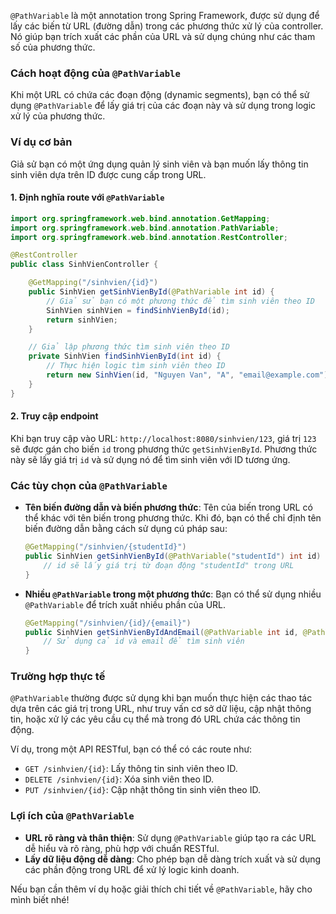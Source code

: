 `@PathVariable` là một annotation trong Spring Framework, được sử dụng để lấy các biến từ URL (đường dẫn) trong các phương thức xử lý của controller. Nó giúp bạn trích xuất các phần của URL và sử dụng chúng như các tham số của phương thức.

### Cách hoạt động của `@PathVariable`

Khi một URL có chứa các đoạn động (dynamic segments), bạn có thể sử dụng `@PathVariable` để lấy giá trị của các đoạn này và sử dụng trong logic xử lý của phương thức.

### Ví dụ cơ bản

Giả sử bạn có một ứng dụng quản lý sinh viên và bạn muốn lấy thông tin sinh viên dựa trên ID được cung cấp trong URL.

#### 1. Định nghĩa route với `@PathVariable`

```java
import org.springframework.web.bind.annotation.GetMapping;
import org.springframework.web.bind.annotation.PathVariable;
import org.springframework.web.bind.annotation.RestController;

@RestController
public class SinhVienController {

    @GetMapping("/sinhvien/{id}")
    public SinhVien getSinhVienById(@PathVariable int id) {
        // Giả sử bạn có một phương thức để tìm sinh viên theo ID
        SinhVien sinhVien = findSinhVienById(id);
        return sinhVien;
    }

    // Giả lập phương thức tìm sinh viên theo ID
    private SinhVien findSinhVienById(int id) {
        // Thực hiện logic tìm sinh viên theo ID
        return new SinhVien(id, "Nguyen Van", "A", "email@example.com"); // giả sử tìm thấy
    }
}
```

#### 2. Truy cập endpoint

Khi bạn truy cập vào URL: `http://localhost:8080/sinhvien/123`, giá trị `123` sẽ được gán cho biến `id` trong phương thức `getSinhVienById`. Phương thức này sẽ lấy giá trị `id` và sử dụng nó để tìm sinh viên với ID tương ứng.

### Các tùy chọn của `@PathVariable`

- **Tên biến đường dẫn và biến phương thức**: Tên của biến trong URL có thể khác với tên biến trong phương thức. Khi đó, bạn có thể chỉ định tên biến đường dẫn bằng cách sử dụng cú pháp sau:

  ```java
  @GetMapping("/sinhvien/{studentId}")
  public SinhVien getSinhVienById(@PathVariable("studentId") int id) {
      // id sẽ lấy giá trị từ đoạn động "studentId" trong URL
  }
  ```

- **Nhiều `@PathVariable` trong một phương thức**: Bạn có thể sử dụng nhiều `@PathVariable` để trích xuất nhiều phần của URL.

  ```java
  @GetMapping("/sinhvien/{id}/{email}")
  public SinhVien getSinhVienByIdAndEmail(@PathVariable int id, @PathVariable String email) {
      // Sử dụng cả id và email để tìm sinh viên
  }
  ```

### Trường hợp thực tế

`@PathVariable` thường được sử dụng khi bạn muốn thực hiện các thao tác dựa trên các giá trị trong URL, như truy vấn cơ sở dữ liệu, cập nhật thông tin, hoặc xử lý các yêu cầu cụ thể mà trong đó URL chứa các thông tin động.

Ví dụ, trong một API RESTful, bạn có thể có các route như:

- `GET /sinhvien/{id}`: Lấy thông tin sinh viên theo ID.
- `DELETE /sinhvien/{id}`: Xóa sinh viên theo ID.
- `PUT /sinhvien/{id}`: Cập nhật thông tin sinh viên theo ID.

### Lợi ích của `@PathVariable`

- **URL rõ ràng và thân thiện**: Sử dụng `@PathVariable` giúp tạo ra các URL dễ hiểu và rõ ràng, phù hợp với chuẩn RESTful.
- **Lấy dữ liệu động dễ dàng**: Cho phép bạn dễ dàng trích xuất và sử dụng các phần động trong URL để xử lý logic kinh doanh.

Nếu bạn cần thêm ví dụ hoặc giải thích chi tiết về `@PathVariable`, hãy cho mình biết nhé!